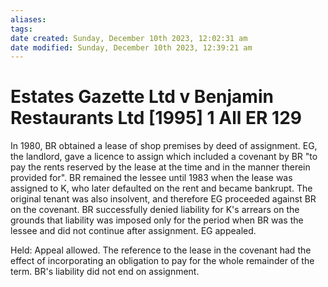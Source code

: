 ```yaml
---
aliases: 
tags: 
date created: Sunday, December 10th 2023, 12:02:31 am
date modified: Sunday, December 10th 2023, 12:39:21 am
---
```


# Estates Gazette Ltd v Benjamin Restaurants Ltd [1995] 1 All ER 129

In 1980, BR obtained a lease of shop premises by deed of assignment. EG, the landlord, gave a licence to assign which included a covenant by BR "to pay the rents reserved by the lease at the time and in the manner therein provided for". BR remained the lessee until 1983 when the lease was assigned to K, who later defaulted on the rent and became bankrupt. The original tenant was also insolvent, and therefore EG proceeded against BR on the covenant. BR successfully denied liability for K's arrears on the grounds that liability was imposed only for the period when BR was the lessee and did not continue after assignment. EG appealed.

Held: Appeal allowed. The reference to the lease in the covenant had the effect of incorporating an obligation to pay for the whole remainder of the term. BR's liability did not end on assignment.
